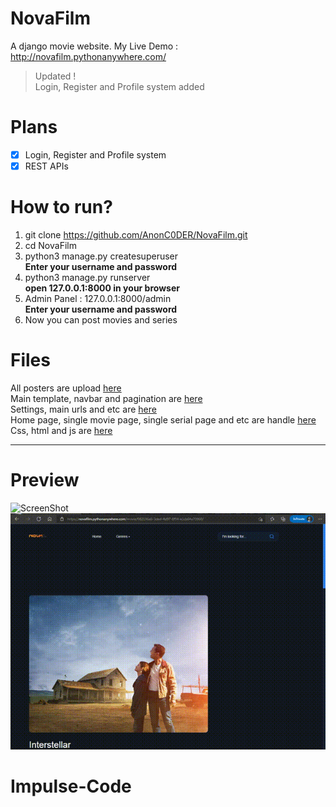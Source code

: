 # NovaFilm
A django movie website.
My Live Demo : http://novafilm.pythonanywhere.com/

> Updated !<br>
> Login, Register and Profile system added

# Plans
- [x] Login, Register and Profile system
- [x] REST APIs

# How to run?
1. git clone https://github.com/AnonC0DER/NovaFilm.git<br>
2. cd NovaFilm<br>
3. python3 manage.py createsuperuser<br>
**Enter your username and password**<br>
4. python3 manage.py runserver<br>
**open 127.0.0.1:8000 in your browser**<br>
5. Admin Panel : 127.0.0.1:8000/admin<br>
**Enter your username and password**<br>
6. Now you can post movies and series


# Files
All posters are upload [here](https://github.com/AnonC0DER/NovaFilm/tree/master/static/media/Posters)
<br>
Main template, navbar and pagination are [here](https://github.com/AnonC0DER/NovaFilm/tree/master/templates)
<br>
Settings, main urls and etc are [here](https://github.com/AnonC0DER/NovaFilm/tree/master/NovaFilm)
<br>
Home page, single movie page, single serial page and etc are handle [here](https://github.com/AnonC0DER/NovaFilm/tree/master/Home)
<br>
Css, html and js are [here](https://github.com/AnonC0DER/NovaFilm/tree/master/static)
<br>

----------------------------------------------

# Preview
![ScreenShot](Screenshots/NovaFilm-Home.gif)
![ScreenShot](Screenshots/NovaFilm-page.gif)
# Impulse-Code

